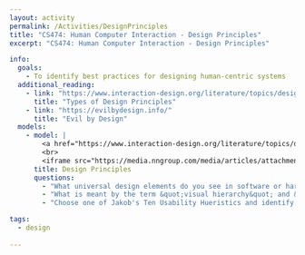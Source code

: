 ```yaml
---
layout: activity
permalink: /Activities/DesignPrinciples
title: "CS474: Human Computer Interaction - Design Principles"
excerpt: "CS474: Human Computer Interaction - Design Principles"

info: 
  goals: 
    - To identify best practices for designing human-centric systems
  additional_reading:
    - link: "https://www.interaction-design.org/literature/topics/design-principles"
      title: "Types of Design Principles"
    - link: "https://evilbydesign.info/"
      title: "Evil by Design"         
  models:
    - model: |
        <a href="https://www.interaction-design.org/literature/topics/design-principles"><img src="https://public-media.interaction-design.org/images/uploads/user-content/1445/T1dSG5N4ZdaaBrqyOVGMOI3Fe9JoeBg24XwQybAQ.jpeg" alt="Design Principles from interaction-design.org"></a>
        <br>
        <iframe src="https://media.nngroup.com/media/articles/attachments/Heuristic_Summary1_Letter-compressed.pdf" width="100%" height="800"></iframe>
      title: Design Principles
      questions:
        - "What universal design elements do you see in software or hardware systems?"
        - "What is meant by the term &quot;visual hierarchy&quot; and &quot;proximity&quot;?"
        - "Choose one of Jakob's Ten Usability Hueristics and identify a deficiency in a system you interact with regularly.  Describe how to improve that system according to the hueristic(s)."

tags:
  - design
  
---
```

